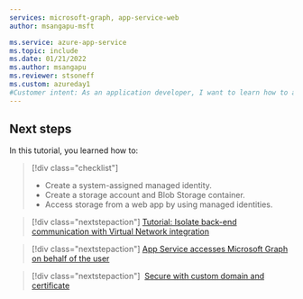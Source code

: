 ```yaml
---
services: microsoft-graph, app-service-web
author: msangapu-msft

ms.service: azure-app-service
ms.topic: include
ms.date: 01/21/2022
ms.author: msangapu
ms.reviewer: stsoneff
ms.custom: azureday1
#Customer intent: As an application developer, I want to learn how to access data in Microsoft Graph by using managed identities.
---
```


## Next steps

In this tutorial, you learned how to:

> [!div class="checklist"]
>
> * Create a system-assigned managed identity.
> * Create a storage account and Blob Storage container.
> * Access storage from a web app by using managed identities.

> [!div class="nextstepaction"]
> [Tutorial: Isolate back-end communication with Virtual Network integration](../../tutorial-networking-isolate-vnet.md)

> [!div class="nextstepaction"]
> [App Service accesses Microsoft Graph on behalf of the user](../../scenario-secure-app-access-microsoft-graph-as-user.md)

> [!div class="nextstepaction"]
> [Secure with custom domain and certificate](../../tutorial-secure-domain-certificate.md)
